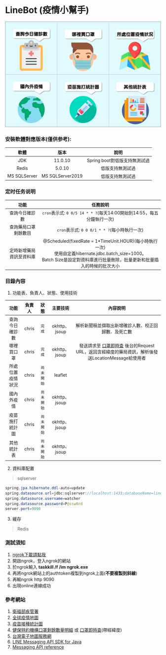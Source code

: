 # LineBot (疫情小幫手)
![目錄](https://github.com/chrisluo5311/LineBot/blob/master/src/main/resources/static/menufinal.jpg "line bot richmenu")

### 安裝軟體對應版本(僅供参考):
|  軟體  |  版本  |   說明   |
|:------:|:--------:|:------------:|
|  JDK  | 11.0.10   | Spring boot對低版支持無測試過 |
|  Redis  | 5.0.10   | 低版支持無測試過  |
|  MS SQLServer  | MS SQLServer2019  | 低版支持無測試過 |

### 定时任务说明

|  功能  |  任務說明  |
|:------:|:--------:|
|  查詢今日確診數   | `cron`表示式: `0 0/5 14 * * ?`(每天14:00開始到14:55，每五分鐘執行一次)  |
|  查詢藥局口罩剩餘數目   | `cron`表示式: `0 0 0/1 * * ?`(每小時執行一次)  |
|  定時新增藥局資訊至資料庫   | @Scheduled(fixedRate = 1*TimeUnit.HOUR)(每小時執行一次)<br>使用自定義hibernate.jdbc.batch_size=1000。<br>Batch Size是設定對資料庫進行批量刪除，批量更新和批量插入的時候的批次大小 |

### 目錄內容 
1. 功能表、負責人、狀態、使用技術 

|  功能  |    負責人    | 狀態 | 主要技術 | 內容說明 |
|:------:|:----------:|:------------:|:------------:| :----------:|
|  查詢今日確診數  |  chris  | `完成` | okhttp、jsoup | 解析新聞稿並擷取出新增確診人數、校正回歸數、及死亡數  |
|  哪裡買口罩  |  chris  | `完成` | okhttp、jsoup | 發送請求至 [口罩即時查](https://wenyo.github.io/maskmap/ "口罩即時查") 後台的Request URL，返回含經緯度的藥局資訊，解析後發送LocationMessage給使用者   |
|  所處位置疫情狀況  |  chris  |  `尚未開始` | leaflet |           |
|  國內外疫情  |  chris  |  `尚未開始`  | okhttp、jsoup |           |
|  疫苗施打統計圖  |  chris  |  `尚未開始`  | okhttp、jsoup |            |
|  其他統計表  |  chris  |  `尚未開始`  | okhttp、jsoup |             |

2. 資料庫配置 
> sqlserver
```java
spring.jpa.hibernate.ddl-auto=update
spring.datasource.url=jdbc:sqlserver://localhost:1433;databaseName=linebot
spring.datasource.username=watcher
spring.datasource.password=P@ssw0rd
server.port=9090
```

3. 緩存 
> Redis

### 測試須知
1. [ngrok下載請點我](https://ngrok.com/download "ngrok")
2. 開啟ngrok，登入ngrok的網站
3. 於ngrok輸入 **taskkill /f /im ngrok.exe**
4. 再將ngrok網站上的authtoken複製到ngrok上面(**不要複製到斜線**)
5. 再輸ngrok http 9090  
6. 出現online連線成功

### 參考網站
1. [衛福部疾管署](https://www.cdc.gov.tw/ "link") 
2. [全球疫情地圖](https://covid-19.nchc.org.tw/ "全球疫情地圖")
3. [疫苗接種統計圖](https://covid-19.nchc.org.tw/dt_002-csse_covid_19_daily_reports_vaccine_city2.php "疫苗接種統計圖")
4. [健保特約機構口罩剩餘數量明細](https://data.gov.tw/dataset/116285 "口罩link") 或 [口罩即時查](https://wenyo.github.io/maskmap/ "口罩即時查")(帶經緯度)
5. [台灣電子地圖服務網](https://www.map.com.tw/ "台灣電子地圖服務網")
6. [LINE Messaging API SDK for Java](https://github.com/line/line-bot-sdk-java "LineBot API SDK")
7. [Messaging API reference](https://developers.line.biz/en/reference/messaging-api/ "LineBot API 文件")

